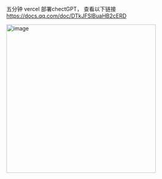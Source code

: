 
五分钟 vercel 部署chectGPT， 查看以下链接
https://docs.qq.com/doc/DTkJFSlBuaHB2cERD

<img width="389" alt="image" src="https://user-images.githubusercontent.com/5902016/234255618-cfc2ec17-08c4-4c0b-9fb7-8aab7718cea3.png">
